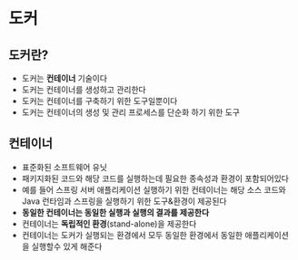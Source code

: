 # 도커

## 도커란?

- 도커는 **컨테이너** 기술이다
- 도커는 컨테이너를 생성하고 관리한다
- 도커는 컨테이너를 구축하기 위한 도구일뿐이다
- 도커는 컨테이너의 생성 및 관리 프로세스를 단순화 하기 위한 도구

## 컨테이너

- 표준화된 소프트웨어 유닛
- 패키지화된 코드와 해당 코드를 실행하는데 필요한 종속성과 환경이 포함되어있다
- 예를 들어 스프링 서버 애플리케이션 실행하기 위한 컨테이너는 해당 소스 코드와 Java 런타임과 스프링을 실행하기 위한 도구&환경이 제공된다
- **동일한 컨테이너는 동일한 실행과 실행의 결과를 제공한다**
- 컨테이너는 **독립적인 환경**(stand-alone)을 제공한다
- 컨테이너는 도커가 실행되는 환경에서 모두 동일한 환경에서 동일한 애플리케이션을 실행할수 있게 해준다
